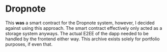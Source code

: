 # Dropnote
This **was** a smart contract for the Dropnote system, however, I decided against using this approach. The smart contract effectively only acted as a storage system anyways. The actual E2EE of the dapp needed to be handled by the frontend either way. This archive exists solely for portfolio purposes, if even that.
